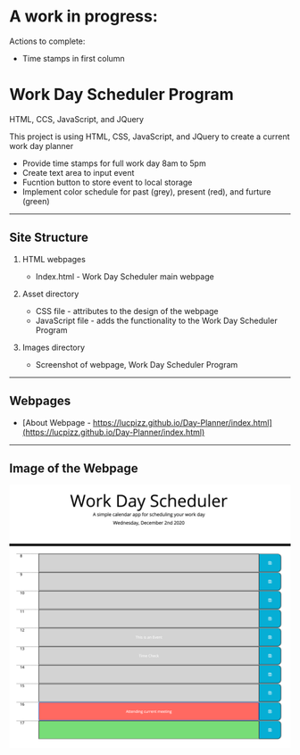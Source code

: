 # A work in progress:

Actions to complete:

- Time stamps in first column

# Work Day Scheduler Program

HTML, CCS, JavaScript, and JQuery

This project is using HTML, CSS, JavaScript, and JQuery to create a current work day planner

- Provide time stamps for full work day 8am to 5pm
- Create text area to input event
- Fucntion button to store event to local storage
- Implement color schedule for past (grey), present (red), and furture (green)

---

## Site Structure

1. HTML webpages

   - Index.html - Work Day Scheduler main webpage

2. Asset directory

   - CSS file - attributes to the design of the webpage
   - JavaScript file - adds the functionality to the Work Day Scheduler Program

3. Images directory
   - Screenshot of webpage, Work Day Scheduler Program

---

## Webpages

- [About Webpage - https://lucpizz.github.io/Day-Planner/index.html](https://lucpizz.github.io/Day-Planner/index.html)

---

## Image of the Webpage

![Screenshot of Work Day Scheduler webpage](/Images/Day-Planner.png)
